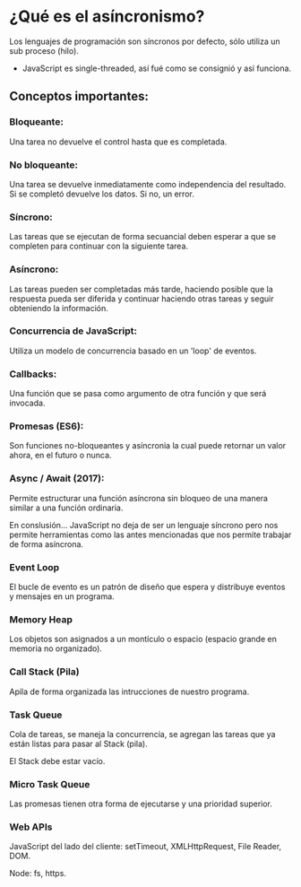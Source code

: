 # ¿Qué es el asíncronismo?

Los lenguajes de programación son síncronos por defecto, sólo utiliza un sub proceso (hilo).

- JavaScript es single-threaded, así fué como se consignió y así funciona.

## Conceptos importantes:

### Bloqueante: 

Una tarea no devuelve el control hasta que es completada.

### No bloqueante: 

Una tarea se devuelve inmediatamente como independencia del resultado. Si se completó devuelve los datos. Si no, un error.

### Síncrono:

Las tareas que se ejecutan de forma secuancial deben esperar a que se completen para continuar con la siguiente tarea. 

### Asíncrono: 

Las tareas pueden ser completadas más tarde, haciendo posible que la respuesta pueda ser diferida y continuar haciendo otras tareas y seguir obteniendo la información.

### Concurrencia de JavaScript:

Utiliza un modelo de concurrencia basado en un 'loop' de eventos.

### Callbacks:

Una función que se pasa como argumento de otra función y que será invocada.

### Promesas (ES6):

Son funciones no-bloqueantes y asíncronia la cual puede retornar un valor ahora, en el futuro o nunca.

### Async / Await (2017):

Permite estructurar una función asíncrona sin bloqueo de una manera similar a una función ordinaria.

En conslusión... JavaScript no deja de ser un lenguaje síncrono pero nos permite herramientas como las antes mencionadas que nos permite trabajar de forma asíncrona.

### Event Loop

El bucle de evento es un patrón de diseño que espera y distribuye eventos y mensajes en un programa.

### Memory Heap 

Los objetos son asignados a un montículo o espacio (espacio grande en memoria no organizado).

### Call Stack (Pila)

Apila de forma organizada las intrucciones de nuestro programa.

### Task Queue

Cola de tareas, se maneja la concurrencia, se agregan las tareas que ya están listas para pasar al Stack (pila).

El Stack debe estar vacío.

### Micro Task Queue

Las promesas tienen otra forma de ejecutarse y una prioridad superior.

### Web APIs

JavaScript del lado del cliente: setTimeout, XMLHttpRequest, File Reader, DOM.

Node: fs, https.